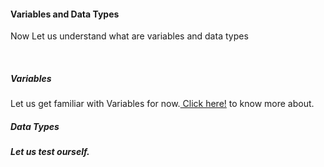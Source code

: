 #### Variables and Data Types

<p> Now Let us understand what are variables and data types </p><br>

##### Variables

Let us get familiar with Variables for now.<a href="https://github.com/Yaswant-Kumar-Singhi/Introduction_to_python/blob/main/Variable%20and%20Data%20Type/Variable.md"> Click here!</a> to know more about.

##### Data Types


##### Let us test ourself.
<a href="https://github.com/Yaswant-Kumar-Singhi/Introduction_to_python/blob/main/Variable%20and%20Data%20Type/Quiz-1.md"> </a>

<a href="https://github.com/Yaswant-Kumar-Singhi/Introduction_to_python/blob/main/Variable%20and%20Data%20Type/Quiz-2.md"> </a>

<a href=""> </a>

